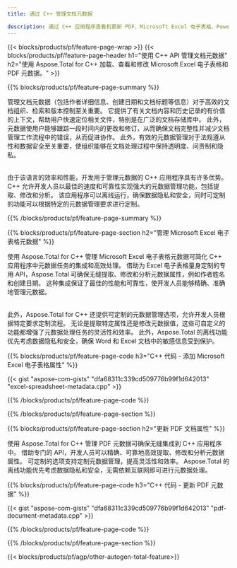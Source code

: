 ```yaml
---
title: 通过 C++ 管理文档元数据 

description: 通过 C++ 应用程序查看和更新 PDF、Microsoft Excel 电子表格、PowerPoint 演示文稿和 Word 文档元数据。
---
```


{{< blocks/products/pf/feature-page-wrap >}}
{{< blocks/products/pf/feature-page-header h1="使用 C++ API 管理文档元数据" h2="使用 Aspose.Total for C++ 加载、查看和修改 Microsoft Excel 电子表格和 PDF 元数据。" >}}

{{% blocks/products/pf/feature-page-summary %}}

管理文档元数据（包括作者详细信息、创建日期和文档标题等信息）对于高效的文档组织、检索和版本控制至关重要。 它提供了有关文档内容和历史记录的有价值的上下文，帮助用户快速定位相关文件，特别是在广泛的文档存储库中。 此外，元数据使用户能够跟踪一段时间内的更改和修订，从而确保文档完整性并减少文档管理工作流程中的错误，从而促进协作。 此外，有效的元数据管理对于法规遵从性和数据安全至关重要，使组织能够在文档处理过程中保持透明度、问责制和隐私。<br /><br />

由于该语言的效率和性能，开发用于管理元数据的 C++ 应用程序具有许多优势。 C++ 允许开发人员以最佳的速度和可靠性实现强大的元数据管理功能，包括提取、修改和分析。 该应用程序可以离线运行，确保数据隐私和安全，同时可定制的功能可以根据特定的元数据管理要求进行定制。

{{% /blocks/products/pf/feature-page-summary  %}}


{{% blocks/products/pf/feature-page-section  h2="管理 Microsoft Excel 电子表格元数据" %}}

使用 Aspose.Total for C++ 管理 Microsoft Excel 电子表格元数据可简化 C++ 应用程序中元数据任务的集成和高效处理。 借助为 Excel 电子表格量身定制的专用 API，Aspose.Total 可确保无缝提取、修改和分析元数据属性，例如作者姓名和创建日期。 这种集成保证了最佳的性能和可靠性，使开发人员能够精确、准确地管理元数据。 <br /><br />

此外，Aspose.Total for C++ 还提供可定制的元数据管理选项，允许开发人员根据特定要求定制流程。 无论是提取特定属性还是修改元数据值，这些可自定义的功能都增强了元数据处理任务的灵活性和效率。 此外，Aspose.Total 的离线功能优先考虑数据隐私和安全，确保 Word 和 Excel 文档中的敏感信息受到保护。

{{% blocks/products/pf/feature-page-code h3="C++ 代码 - 添加 Microsoft Excel 电子表格属性" %}}

{{< gist "aspose-com-gists" "dfa68311c339cd509776b99f1d642013" "excel-spreadsheet-metadata.cpp" >}}

{{% /blocks/products/pf/feature-page-code  %}}

{{% /blocks/products/pf/feature-page-section %}}


{{% blocks/products/pf/feature-page-section  h2="更新 PDF 文档属性" %}}

使用 Aspose.Total for C++ 管理 PDF 元数据可确保无缝集成到 C++ 应用程序中。 借助专门的 API，开发人员可以精确、可靠地高效提取、修改和分析元数据属性。 可定制的选项支持定制元数据管理，提高灵活性和效率。 Aspose.Total 的离线功能优先考虑数据隐私和安全，无需依赖互联网即可进行元数据处理。

{{% blocks/products/pf/feature-page-code h3="C++ 代码 - 更新 PDF 元数据" %}}

{{< gist "aspose-com-gists" "dfa68311c339cd509776b99f1d642013" "pdf-document-metadata.cpp" >}}

{{% /blocks/products/pf/feature-page-code  %}}

{{% /blocks/products/pf/feature-page-section %}}

{{< blocks/products/pf/agp/other-autogen-total-feature>}}
